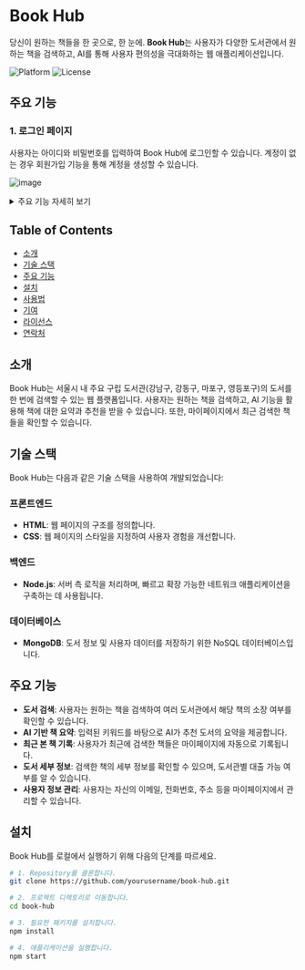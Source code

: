 # Book Hub

당신이 원하는 책들을 한 곳으로, 한 눈에. **Book Hub**는 사용자가 다양한 도서관에서 원하는 책을 검색하고, AI를 통해 사용자 편의성을 극대화하는 웹 애플리케이션입니다.

![Platform](https://img.shields.io/badge/platform-web-blue.svg)
![License](https://img.shields.io/badge/license-MIT-blue.svg)
## 주요 기능

### 1. 로그인 페이지
사용자는 아이디와 비밀번호를 입력하여 Book Hub에 로그인할 수 있습니다. 계정이 없는 경우 회원가입 기능을 통해 계정을 생성할 수 있습니다.

![image](https://github.com/user-attachments/assets/dbccc93f-f268-4531-9c39-c388ad6b5522)

<details>
  <summary>주요 기능 자세히 보기</summary>

  ### 2. AI 기반 도서 추천 및 요약
  Book Hub는 AI를 활용하여 사용자가 입력한 키워드에 맞는 도서를 추천하고, 해당 도서의 요약을 제공합니다.

  ![image](https://github.com/user-attachments/assets/093bf5f8-30cf-44a6-a13f-22af9841d9d0)

  ### 3. 최근 들어온 책 및 인기 있는 책
  Book Hub는 최근 도서관에 들어온 책과 현재 인기 있는 책을 목록으로 제공합니다. 사용자는 이 목록을 통해 최신 도서와 대중적인 도서를 쉽게 확인할 수 있습니다.

  ![image](https://github.com/user-attachments/assets/de86651e-918c-41c5-9a22-12c55c921df2)
  ![image](https://github.com/user-attachments/assets/18ddd00c-26dd-46f3-ac0d-1a4c5553dc47)

  ### 4. 도서 세부 정보
  특정 도서에 대한 자세한 정보를 제공하며, 도서관별 대출 가능 여부를 확인할 수 있습니다. 사용자는 검색한 도서의 위치와 대출 가능 여부를 쉽게 파악할 수 있습니다.

  ![image](https://github.com/user-attachments/assets/d44341ea-d64d-4190-88f4-0113a8f20ad5)

  ### 5. 마이페이지
  마이페이지에서는 사용자의 개인정보를 관리하고, 최근에 본 책들을 확인할 수 있습니다. 사용자는 이곳에서 개인정보를 수정하고, 본인의 독서 기록을 관리할 수 있습니다.

  ![image](https://github.com/user-attachments/assets/7b9fa1a0-3a25-482d-a9ee-b27a68e023b0)

  ### 6. 정보 수정
  마이페이지에서 사용자는 자신의 이메일, 전화번호, 주소 등을 수정할 수 있습니다. 이를 통해 개인정보를 항상 최신 상태로 유지할 수 있습니다.

  ![image](https://github.com/user-attachments/assets/38623ea0-5feb-4569-84cd-ccad59dca583)

</details>

## Table of Contents
- [소개](#소개)
- [기술 스택](#기술-스택)
- [주요 기능](#주요-기능)
- [설치](#설치)
- [사용법](#사용법)
- [기여](#기여)
- [라이선스](#라이선스)
- [연락처](#연락처)

## 소개
Book Hub는 서울시 내 주요 구립 도서관(강남구, 강동구, 마포구, 영등포구)의 도서를 한 번에 검색할 수 있는 웹 플랫폼입니다. 사용자는 원하는 책을 검색하고, AI 기능을 활용해 책에 대한 요약과 추천을 받을 수 있습니다. 또한, 마이페이지에서 최근 검색한 책들을 확인할 수 있습니다.

## 기술 스택
Book Hub는 다음과 같은 기술 스택을 사용하여 개발되었습니다:

### 프론트엔드
- **HTML**: 웹 페이지의 구조를 정의합니다.
- **CSS**: 웹 페이지의 스타일을 지정하여 사용자 경험을 개선합니다.

### 백엔드
- **Node.js**: 서버 측 로직을 처리하며, 빠르고 확장 가능한 네트워크 애플리케이션을 구축하는 데 사용됩니다.

### 데이터베이스
- **MongoDB**: 도서 정보 및 사용자 데이터를 저장하기 위한 NoSQL 데이터베이스입니다.

## 주요 기능
- **도서 검색**: 사용자는 원하는 책을 검색하여 여러 도서관에서 해당 책의 소장 여부를 확인할 수 있습니다.
- **AI 기반 책 요약**: 입력된 키워드를 바탕으로 AI가 추천 도서의 요약을 제공합니다.
- **최근 본 책 기록**: 사용자가 최근에 검색한 책들은 마이페이지에 자동으로 기록됩니다.
- **도서 세부 정보**: 검색한 책의 세부 정보를 확인할 수 있으며, 도서관별 대출 가능 여부를 알 수 있습니다.
- **사용자 정보 관리**: 사용자는 자신의 이메일, 전화번호, 주소 등을 마이페이지에서 관리할 수 있습니다.

## 설치
Book Hub를 로컬에서 실행하기 위해 다음의 단계를 따르세요.

```bash
# 1. Repository를 클론합니다.
git clone https://github.com/yourusername/book-hub.git

# 2. 프로젝트 디렉토리로 이동합니다.
cd book-hub

# 3. 필요한 패키지를 설치합니다.
npm install

# 4. 애플리케이션을 실행합니다.
npm start
